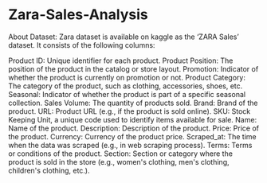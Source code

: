 # Zara-Sales-Analysis
About Dataset:
Zara dataset is available on kaggle as the ‘ZARA Sales’ dataset. It consists of the following columns:

Product ID: Unique identifier for each product.
Product Position: The position of the product in the catalog or store layout.
Promotion: Indicator of whether the product is currently on promotion or not.
Product Category: The category of the product, such as clothing, accessories, shoes, etc.
Seasonal: Indicator of whether the product is part of a specific seasonal collection.
Sales Volume: The quantity of products sold.
Brand: Brand of the product.
URL: Product URL (e.g., if the product is sold online).
SKU: Stock Keeping Unit, a unique code used to identify items available for sale.
Name: Name of the product.
Description: Description of the product.
Price: Price of the product.
Currency: Currency of the product price.
Scraped_at: The time when the data was scraped (e.g., in web scraping process).
Terms: Terms or conditions of the product.
Section: Section or category where the product is sold in the store (e.g., women's clothing, men's clothing, children's clothing, etc.).
